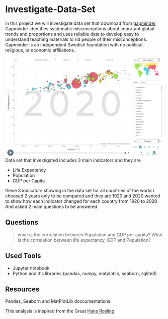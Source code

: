 # Investigate-Data-Set
in this project we will investigate data set that download from [gapminder](www.gapminder.com)
Gapminder identifies systematic misconceptions about important global trends and proportions and uses reliable data to develop easy to understand teaching materials to rid people of their misconceptions. Gapminder is an independent Swedish foundation with no political, religious, or economic affiliations.

![alt text](https://github.com/HeshamK75/Investigate-Data-Set/blob/main/Life_Exp.png)
Data set that investigated includes 3 main indicators and they are 
* Life Expectancy
* Population
* GDP per Capita

these 3 indicators showing in the data set for all countries of the world
I choosed 2 years only to be compared and they are 1920 and 2020
wanted to show how each indicator changed for each country from 1920 to 2020
And asked 2 main questions to be answered.
## Questions
> what is the correlation between Population and GDP per capita?
> What is the correlation between life expectancy, GDP and Population?
## Used Tools
* Jupyter notebook
* Python and it's libraries (pandas, numpy, matplotlib, seaborn, sqlite3)
## Resources
Pandas, Seaborn and MatPlotLib doccumentations.


This analysis is inspired from the Great [Hans Rosling](https://www.ted.com/talks/hans_rosling_the_best_stats_you_ve_ever_seen)

